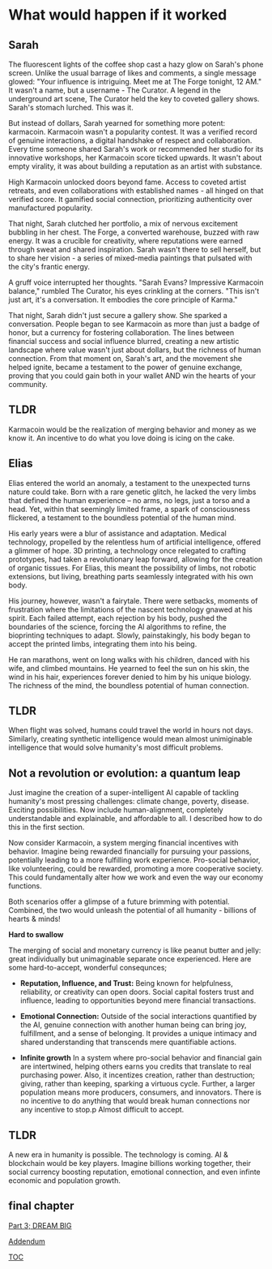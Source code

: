 # What would happen if it worked

## Sarah
The fluorescent lights of the coffee shop cast a hazy glow on Sarah's phone screen. Unlike the usual barrage of likes and comments, a single message glowed: "Your influence is intriguing. Meet me at The Forge tonight, 12 AM." It wasn't a name, but a username - The Curator. A legend in the underground art scene, The Curator held the key to coveted gallery shows. Sarah's stomach lurched. This was it.

But instead of dollars, Sarah yearned for something more potent: karmacoin. Karmacoin wasn't a popularity contest. It was a verified record of genuine interactions, a digital handshake of respect and collaboration. Every time someone shared Sarah's work or recommended her studio for its innovative workshops, her Karmacoin score ticked upwards. It wasn't about empty virality, it was about building a reputation as an artist with substance.

High Karmacoin unlocked doors beyond fame. Access to coveted artist retreats, and even collaborations with established names - all hinged on that verified score. It gamified social connection, prioritizing authenticity over manufactured popularity.

That night, Sarah clutched her portfolio, a mix of nervous excitement bubbling in her chest. The Forge, a converted warehouse, buzzed with raw energy. It was a crucible for creativity, where reputations were earned through sweat and shared inspiration. Sarah wasn't there to sell herself, but to share her vision - a series of mixed-media paintings that pulsated with the city's frantic energy.

A gruff voice interrupted her thoughts. "Sarah Evans? Impressive Karmacoin balance," rumbled The Curator, his eyes crinkling at the corners. "This isn't just art, it's a conversation. It embodies the core principle of Karma."

That night, Sarah didn't just secure a gallery show. She sparked a conversation. People began to see Karmacoin as more than just a badge of honor, but a currency for fostering collaboration. The lines between financial success and social influence blurred, creating a new artistic landscape where value wasn't just about dollars, but the richness of human connection. From that moment on, Sarah's art, and the movement she helped ignite, became a testament to the power of genuine exchange, proving that you could gain both in your wallet AND win  the hearts of your community.

## TLDR
Karmacoin would be the realization of merging behavior and money as we know it. An incentive to do what you love doing is icing on the cake. 

## Elias
Elias entered the world an anomaly, a testament to the unexpected turns nature could take. Born with a rare genetic glitch, he lacked the very limbs that defined the human experience – no arms, no legs, just a torso and a head. Yet, within that seemingly limited frame, a spark of consciousness flickered, a testament to the boundless potential of the human mind.

His early years were a blur of assistance and adaptation. Medical technology, propelled by the relentless hum of artificial intelligence, offered a glimmer of hope. 3D printing, a technology once relegated to crafting prototypes, had taken a revolutionary leap forward, allowing for the creation of organic tissues. For Elias, this meant the possibility of limbs, not robotic extensions, but living, breathing parts seamlessly integrated with his own body.

His journey, however, wasn't a fairytale. There were setbacks, moments of frustration where the limitations of the nascent technology gnawed at his spirit. Each failed attempt, each rejection by his body, pushed the boundaries of the science, forcing the AI algorithms to refine, the bioprinting techniques to adapt. Slowly, painstakingly, his body began to accept the printed limbs, integrating them into his being.

He ran marathons, went on long walks with his children, danced with his wife, and climbed mountains. He yearned to feel the sun on his skin, the wind in his hair, experiences forever denied to him by his unique biology. The richness of the mind, the boundless potential of human connection.

## TLDR
When flight was solved, humans could travel the world in hours not days. Similarly, creating synthetic intelligence would mean almost unimiginable intelligence that would solve humanity's most difficult problems. 

## Not a revolution or evolution: a quantum leap
Just imagine the creation of a super-intelligent AI capable of tackling humanity's most pressing challenges: climate change, poverty, disease. Exciting possibilities. Now include human-alignment, completely understandable and explainable, and affordable to all. I described how to do this in the first section.

Now consider Karmacoin, a system merging financial incentives with behavior. Imagine being rewarded financially for pursuing your passions, potentially leading to a more fulfilling work experience. Pro-social behavior, like volunteering, could be rewarded, promoting a more cooperative society.  This could fundamentally alter how we work and even the way our economy functions.

Both scenarios offer a glimpse of a future brimming with potential. Combined, the two would unleash the potential of all humanity - billions of hearts & minds!


**Hard to swallow**

The merging of social and monetary currency is like peanut butter and jelly: great individually but unimaginable separate once experienced. Here are some hard-to-accept, wonderful consequnces;

* **Reputation, Influence, and Trust:** Being known for helpfulness, reliability, or creativity can open doors. Social capital fosters trust and influence, leading to opportunities beyond mere financial transactions.

* **Emotional Connection:** Outside of the social interactions quantified by the AI, genuine connection with another human being can bring joy, fulfillment, and a sense of belonging. It provides a unique intimacy and shared understanding that transcends mere quantifiable actions.

* **Infinite growth**
In a system where pro-social behavior and financial gain are intertwined, helping others earns you credits that translate to real purchasing power. Also, it incentizes creation, rather than destruction; giving, rather than keeping, sparking a virtuous cycle.  Further, a larger population means more producers, consumers, and innovators. There is no incentive to do anything that would break human connections nor any incentive to stop.p Almost difficult to accept. 

## TLDR
A new era in humanity is possible. The technology is coming. AI & blockchain would be key players. Imagine billions working together, their social currency boosting reputation, emotional connection, and even infinte economic and population growth.

## final chapter
[Part 3; DREAM BIG](https://pebreo.github.io/endgame/DREAM-BIG.html)

[Addendum](https://pebreo.github.io/endgame/addendum.html)


[TOC](https://pebreo.github.io/endgame)
